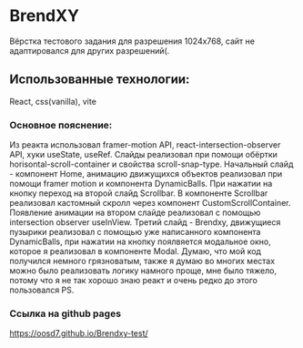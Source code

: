 # BrendXY
  Вёрстка тестового задания для разрешения 1024x768, сайт не адаптировался для других разрешений(.

## Использованные технологии:
  React, css(vanilla), vite
### Основное пояcнение:
  Из реакта использовал framer-motion API, react-intersection-observer API, хуки useState, useRef.
  Слайды реализовал при помощи обёртки horisontal-scroll-container и свойства scroll-snap-type. Начальный слайд - компонент Home, анимацию движущихся объектов реализовал при помощи framer motion и компонента DynamicBalls. При нажатии на кнопку переход на второй слайд Scrollbar. В компоненте Scrollbar реализовал кастомный скролл через компонент CustomScrollContainer. Появление анимации на втором слайде реализовал с помощью intersection observer useInView. Третий слайд - Brendxy, движущиеся пузырики реализовал с помощью уже написанного компонента DynamicBalls, при нажатии на кнопку поялвяется модальное окно, которое я реализовал в компоненте Modal. Думаю, что мой код получился немного грязноватым, также я думаю во многих местах можно было реализовать логику намного проще, мне было тяжело, потому что я не так хорошо знаю реакт и очень редко до этого пользовался PS.
### Ссылка на github pages
https://oosd7.github.io/Brendxy-test/
